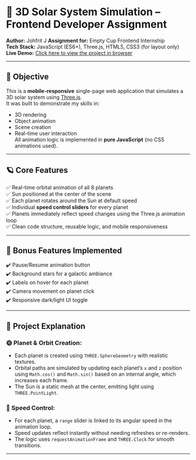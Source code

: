 # 🌌 3D Solar System Simulation – Frontend Developer Assignment

**Author:** Johfrit J
**Assignment for:** Empty Cup Frontend Internship  
**Tech Stack:** JavaScript (ES6+), Three.js, HTML5, CSS3 (for layout only)  
**Live Demo:** [Click here to view the project in browser](https://solar-system-3d-ruby.vercel.app/)  


---

## 🎯 Objective

This is a **mobile-responsive** single-page web application that simulates a 3D solar system using [Three.js](https://threejs.org/).  
It was built to demonstrate my skills in:

- 3D rendering
- Object animation
- Scene creation
- Real-time user interaction  
All animation logic is implemented in **pure JavaScript** (no CSS animations used).

---

## 🪐 Core Features

✅ Real-time orbital animation of all 8 planets  
✅ Sun positioned at the center of the scene  
✅ Each planet rotates around the Sun at default speed  
✅ Individual **speed control sliders** for every planet  
✅ Planets immediately reflect speed changes using the Three.js animation loop  
✅ Clean code structure, reusable logic, and mobile responsiveness  

---

## 💎 Bonus Features Implemented

✔️ Pause/Resume animation button  
✔️ Background stars for a galactic ambiance  
✔️ Labels on hover for each planet  
✔️ Camera movement on planet click  
✔️ Responsive dark/light UI toggle  

---

## 🧠 Project Explanation

### 🌞 Planet & Orbit Creation:
- Each planet is created using `THREE.SphereGeometry` with realistic textures.
- Orbital paths are simulated by updating each planet’s `x` and `z` position using `Math.cos()` and `Math.sin()` based on an internal angle, which increases each frame.
- The Sun is a static mesh at the center, emitting light using `THREE.PointLight`.

### 🔧 Speed Control:
- For each planet, a `range` slider is linked to its angular speed in the animation loop.
- Speed updates reflect instantly without needing refreshes or re-renders.
- The logic uses `requestAnimationFrame` and `THREE.Clock` for smooth transitions.

---

